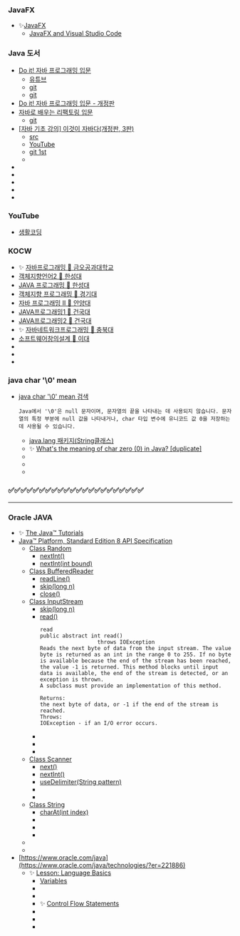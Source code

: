 ### JavaFX
- ✨[JavaFX](https://openjfx.io/)
  - [JavaFX and Visual Studio Code](https://openjfx.io/openjfx-docs/#install-javafx)

### Java 도서
- [Do it! 자바 프로그래밍 입문 ](https://www.aladin.co.kr/shop/wproduct.aspx?ItemId=157852460&srsltid=AfmBOoo3PX-ccZxnlFY3Q_HIIx_Ym8iz7HCy_rkphJE2gpSMmoGzgANS)
  - [유튜브](https://www.youtube.com/playlist?list=PLG7te9eYUi7typZrH4fqXvs4E22ZFn1Nj)
  - [git](https://github.com/easyspubjava/JAVA_LAB)
  - [git](https://github.com/CJSRKSQLDOSDPTM/java_-?tab=readme-ov-file)
- [Do it! 자바 프로그래밍 입문 - 개정판](https://www.aladin.co.kr/shop/wproduct.aspx?ItemId=354350098)
- [자바로 배우는 리팩토링 입문](https://www.aladin.co.kr/shop/wproduct.aspx?ItemId=120271469&srsltid=AfmBOoqR7popTH4x5iNR1qEdr8-jFqtoRiuxMhmXTeOYxY4rKzcwxBan)
  - [git](https://github.com/gilbutITbook/006921)
- [[자바 기초 강의] 이것이 자바다(개정판, 3판)](https://www.aladin.co.kr/shop/wproduct.aspx?itemid=336982990&srsltid=afmboorrjy0__glv0cl_dwxzjey7cdjfsebypqb8ubzkw0t7zzwh6inn)
  - [src](https://www.hanbit.co.kr/store/books/look.php?p_code=B4861113361)
  - [YouTube](https://www.youtube.com/playlist?list=PLVsNizTWUw7EmX1Y-7tB2EmsK6nu6Q10q)
  - [git 1st](https://github.com/benigndeus/ThisIsJava)
  - []()
- []()
- []()
- []()
- []()
- []()

### YouTube
- [생활코딩](https://www.youtube.com/@coohde/playlists)

### KOCW
- ✨ [자바프로그래밍 🔷 금오공과대학교](http://www.kocw.net/home/cview.do?cid=2f707a756c0c8e29)
- [객체지향언어2 🔷 한성대](http://www.kocw.net/home/cview.do?cid=a6b0b625ed9a41ee)
- [JAVA 프로그래밍 🔷 한성대](http://www.kocw.net/home/cview.do?cid=df718527167c1633)
- [객체지향 프로그래밍 🔷 경기대](http://www.kocw.net/home/cview.do?cid=b1aaba8d04356c90)
- [자바 프로그래밍 Ⅱ 🔷 안양대](http://www.kocw.net/home/cview.do?cid=3c5df9f4589c4fa9)
- [JAVA프로그래밍1 🔷 건국대](http://www.kocw.net/home/cview.do?cid=fa17664bb8690297)
- [JAVA프로그래밍2 🔷 건국대](http://www.kocw.net/home/cview.do?cid=2a75e47cc8c05fec)
- ✨ [자바네트워크프로그래밍 🔷 충북대](http://www.kocw.net/home/cview.do?cid=f126689618b77cf1)
- [소프트웨어창의설계 🔷 이대](http://www.kocw.net/home/cview.do?cid=245a18b4cc8a40f0)
- []()
- []()
- []()

### java char '\0' mean
- [java char '\0' mean 검색](https://www.google.com/search?q=java+char+%27%5C0%27+mean&oq=java+char+%27%5C0&gs_lcrp=EgZjaHJvbWUqBggAEEUYOzIGCAAQRRg7MgYIARBFGDsyBggCEEUYOdIBCDYwODRqMGo0qAIAsAIB&sourceid=chrome&ie=UTF-8)
    ```
    Java에서 '\0'은 null 문자이며, 문자열의 끝을 나타내는 데 사용되지 않습니다. 문자열의 특정 부분에 null 값을 나타내거나, char 타입 변수에 유니코드 값 0을 저장하는 데 사용될 수 있습니다. 
    ```
  - [java.lang 패키지(String클래스)](https://limsungju.tistory.com/163)
  - ✨ [What's the meaning of char zero (0) in Java? [duplicate]](https://stackoverflow.com/questions/9753576/whats-the-meaning-of-char-zero-0-in-java)
  - []()
  - []()
  - 
### ✅✅✅✅✅✅✅✅✅✅✅✅✅✅✅✅✅✅✅✅✅✅
---

### Oracle JAVA
- ✨ [The Java™ Tutorials](https://docs.oracle.com/javase/tutorial/java/TOC.html)
- [Java™ Platform, Standard Edition 8 API Specification](https://docs.oracle.com/javase/8/docs/api/index.html)
  - [Class Random](https://docs.oracle.com/javase/8/docs/api/java/util/Random.html)
    - [nextInt()](https://docs.oracle.com/javase/8/docs/api/java/util/Random.html#nextInt--)
    - [nextInt(int bound)](https://docs.oracle.com/javase/8/docs/api/java/util/Random.html#nextInt-int-)
  - [Class BufferedReader](https://docs.oracle.com/javase/8/docs/api/java/io/BufferedReader.html)
    - [readLine()](https://docs.oracle.com/javase/8/docs/api/java/io/BufferedReader.html#readLine--)
    - [skip(long n)](https://docs.oracle.com/javase/8/docs/api/java/io/BufferedReader.html#skip-long-)
    - [close()](https://docs.oracle.com/javase/8/docs/api/java/io/BufferedReader.html#close--)
  - [Class InputStream](https://docs.oracle.com/javase/8/docs/api/java/io/InputStream.html)
    - [skip(long n)](https://docs.oracle.com/javase/8/docs/api/java/io/InputStream.html#skip-long-)
    - [read()](https://docs.oracle.com/javase/8/docs/api/java/io/InputStream.html#read--)
      ```
      read
      public abstract int read()
                        throws IOException
      Reads the next byte of data from the input stream. The value byte is returned as an int in the range 0 to 255. If no byte is available because the end of the stream has been reached, the value -1 is returned. This method blocks until input data is available, the end of the stream is detected, or an exception is thrown.
      A subclass must provide an implementation of this method.

      Returns:
      the next byte of data, or -1 if the end of the stream is reached.
      Throws:
      IOException - if an I/O error occurs.      
      ```
    - []()
    - []()
    - []()
  - [Class Scanner](https://docs.oracle.com/javase/8/docs/api/java/util/Scanner.html)
    - [next()](https://docs.oracle.com/javase/8/docs/api/java/util/Scanner.html#next--)
    - [nextInt()](https://docs.oracle.com/javase/8/docs/api/java/util/Scanner.html#nextInt--)
    - [useDelimiter(String pattern)](https://docs.oracle.com/javase/8/docs/api/java/util/Scanner.html#useDelimiter-java.lang.String-)
    - []()
    - []()
  - [Class String](https://docs.oracle.com/javase/8/docs/api/java/lang/String.html)
    - [charAt(int index)](https://docs.oracle.com/javase/8/docs/api/java/lang/String.html#charAt-int-)
    - []()
    - []()
    - []()
  - []()
  - []()
- [https://www.oracle.com/java](https://www.oracle.com/java/technologies/?er=221886)
  - ✨ [Lesson: Language Basics](https://docs.oracle.com/javase/tutorial/java/nutsandbolts/index.html)
    - [Variables](https://docs.oracle.com/javase/tutorial/java/nutsandbolts/variables.html)
    - []()
    - []()
    - ✨ [Control Flow Statements](https://docs.oracle.com/javase/tutorial/java/nutsandbolts/flow.html)
    - []()
    - []()
    - []()